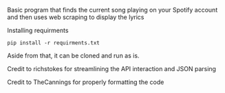 Basic program that finds the current song playing on your Spotify account and then uses web scraping to display the lyrics

Installing requirments
```
pip install -r requirments.txt
```

 Aside from that, it can be cloned and run as is. 
 
Credit to richstokes for streamlining the API interaction and JSON parsing

Credit to TheCannings for properly formatting the code
